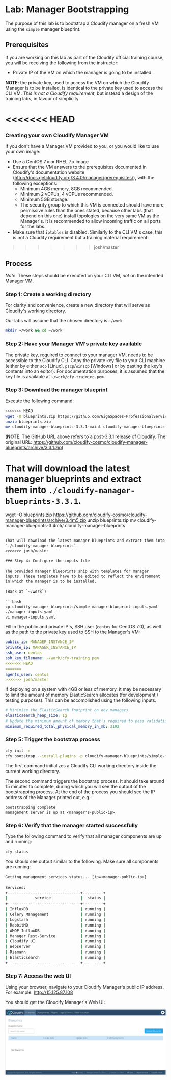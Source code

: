 # Lab: Manager Bootstrapping

The purpose of this lab is to bootstrap a Cloudify manager on a fresh VM using the `simple` manager blueprint.

## Prerequisites

If you are working on this lab as part of the Cloudify official training course, you will be receiving
the following from the instructor:

* Private IP of the VM on which the manager is going to be installed

**NOTE**: the private key, used to access the VM on which the Cloudify Manager is to be installed, is identical
to the private key used to access the CLI VM. *This is not a Cloudify requirement*, but instead a design
of the training labs, in favour of simplicity.

<<<<<<< HEAD
=======
### Creating your own Cloudify Manager VM

If you don't have a Manager VM provided to you, or you would like to use your own image:

* Use a CentOS 7.x or RHEL 7.x image
* Ensure that the VM answers to the prerequisites documented in Cloudify's documentation website (http://docs.getcloudify.org/3.4.0/manager/prerequisites/),
with the following exceptions:
  * Minimum 4GB memory, 8GB recommended.
  * Minimum 2 vCPUs, 4 vCPUs recommended.
  * Minimum 5GB storage.
  * The security group to which this VM is connected should have more permissive rules than the ones stated,
  because other labs (that depend on this one) install topologies on the very same VM as the Manager's.
  It is recommended to allow incoming traffic on all ports for the labs.
* Make sure that `iptables` is disabled. Similarly to the CLI VM's case, this is not a Cloudify requirement but a training
material requirement.

>>>>>>> josh/master
## Process

*Note*: These steps should be executed on your CLI VM, *not* on the intended Manager VM.

### Step 1: Create a working directory

For clarity and convenience, create a new directory that will serve as Cloudify's working directory.

Our labs will assume that the chosen directory is `~/work`.

```bash
mkdir ~/work && cd ~/work
```

### Step 2: Have your Manager VM's private key available

The private key, required to connect to your manager VM, needs to be accessible to the Cloudify CLI. Copy the private key file to your CLI machine (either by either `scp` [Linux], `pscp`/`winscp` [Windows] or by pasting the key's contents into an editor).
For documentation purposes, it is assumed that the key file is available at `~/work/cfy-training.pem`.

### Step 3: Download the manager blueprint

Execute the following command:

```bash
<<<<<<< HEAD
wget -O blueprints.zip https://github.com/GigaSpaces-ProfessionalServices/cloudify-manager-blueprints/archive/3.3.1-maint.zip
unzip blueprints.zip
mv cloudify-manager-blueprints-3.3.1-maint cloudify-manager-blueprints-3.3.1
```

(**NOTE**: The GitHub URL above refers to a post-3.3.1 release of Cloudify. The original URL: https://github.com/cloudify-cosmo/cloudify-manager-blueprints/archive/3.3.1.zip)

That will download the latest manager blueprints and extract them into `./cloudify-manager-blueprints-3.3.1`.
=======
wget -O blueprints.zip https://github.com/cloudify-cosmo/cloudify-manager-blueprints/archive/3.4m5.zip
unzip blueprints.zip
mv cloudify-manager-blueprints-3.4m5/ cloudify-manager-blueprints
```

That will download the latest manager blueprints and extract them into `./cloudify-manager-blueprints`.
>>>>>>> josh/master

### Step 4: Configure the inputs file

The provided manager blueprints ship with templates for manager inputs. These templates have to be edited to reflect the environment in which the manager is to be installed.

(Back at `~/work`)

```bash
cp cloudify-manager-blueprints/simple-manager-blueprint-inputs.yaml ./manager-inputs.yaml
vi manager-inputs.yaml
```

Fill in the public and private IP's, SSH user (`centos` for CentOS 7.0), as well as the path to the private key used to SSH to the Manager's VM:

```yaml
public_ip: MANAGER_INSTANCE_IP
private_ip: MANAGER_INSTANCE_IP
ssh_user: centos
ssh_key_filename: ~/work/cfy-training.pem
<<<<<<< HEAD
=======
agents_user: centos
>>>>>>> josh/master
```

If deploying on a system with 4GB or less of memory, it may be necessary to limit the amount of memory
ElasticSearch allocates (for development / testing purposes).  This can be accomplished using
the following inputs.

```yaml
# Minimize the ElasticSearch footprint on dev managers
elasticsearch_heap_size: 1g
# Update the minimum amount of memory that's required to pass validation
minimum_required_total_physical_memory_in_mb: 3192
```

### Step 5: Trigger the bootstrap process

```bash
cfy init -r
cfy bootstrap --install-plugins -p cloudify-manager-blueprints/simple-manager-blueprint.yaml -i manager-inputs.yaml
```

The first command initializes a Cloudify CLI working directory inside the current working directory.

The second command triggers the bootstrap process. It should take around 15 minutes to complete, during which you will see the output of the bootstrapping process. At the end of the process you should see the IP address of the Manager printed out, e.g.:

```
bootstrapping complete
management server is up at <manager's-public-ip>
```

### Step 6: Verify that the manager started successfully

Type the following command to verify that all manager components are up and running:

```bash
cfy status
```

You should see output similar to the following. Make sure all components are running:

```bash
Getting management services status... [ip=<manager-public-ip>]

Services:
+--------------------------------+---------+
|            service             |  status |
+--------------------------------+---------+
| InfluxDB                       | running |
| Celery Management              | running |
| Logstash                       | running |
| RabbitMQ                       | running |
| AMQP InfluxDB                  | running |
| Manager Rest-Service           | running |
| Cloudify UI                    | running |
| Webserver                      | running |
| Riemann                        | running |
| Elasticsearch                  | running |
+--------------------------------+---------+
```

### Step 7: Access the web UI

Using your browser, navigate to your Cloudify Manager's public IP address. For example: http://15.125.87.108

You should get the Cloudify Manager's Web UI:

![Cloudify 3.4.0 Web UI](cfy-3.4.0-ui.png "Cloudify 3.4.0 Web UI")
